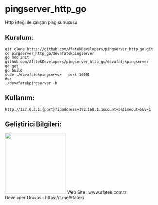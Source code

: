# pingserver_http_go

Http isteği ile çalışan ping sunucusu

## Kurulum:

```shell
git clone https://github.com/AfatekDevelopers/pingserver_http_go.git
cd pingserver_http_go/devafatekpingserver
go mod init github.com/AfatekDevelopers/pingserver_http_go/devafatekpingserver
go get
go build
sudo ./devafatekpingserver  -port 10001
#or
./devafatekpingserver -h
```

## Kullanım:

```
http://127.0.0.1:{port}?ipaddress=192.168.1.1&count=5&timeout=5&v=1
```

## Geliştirici Bilgileri:
<img src="https://github.com/AfatekDevelopers/companyfiles/blob/master/afatek-logo.png?raw=true" width="200"/>
Web Site        : www.afatek.com.tr <br />
Developer Groups : https://t.me/Afatek/ <br />